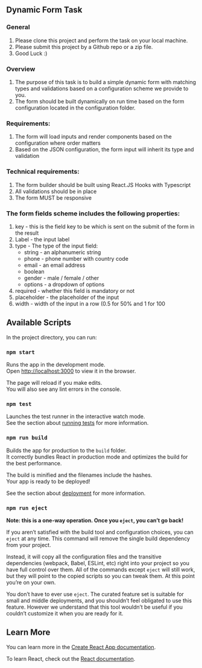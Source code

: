 ## Dynamic Form Task

### General
1. Please clone this project and perform the task on your local machine.
2. Please submit this project by a Github repo or a zip file.
3. Good Luck :) 

### Overview
1. The purpose of this task is to build a simple dynamic form with matching types and validations based on a configuration scheme we provide to you.
2. The form should be built dynamically on run time based on the form configuration located in the configuration folder.

### Requirements:
1. The form will load inputs and render components based on the configuration where order matters
2. Based on the JSON configuration, the form input will inherit its type and validation

### Technical requirements: 
1. The form builder should be built using React.JS Hooks with Typescript
2. All validations should be in place 
3. The form MUST be responsive

### The form fields scheme includes the following properties:
<ol>
  <li>key - this is the field key to be which is sent on the submit of the form in the result</li>
  <li>Label - the input label</li>
  <li>type - The type of the input field: 
    <ul>
      <li>string - an alphanumeric string</li>
      <li>phone - phone number with country code</li>
      <li>email - an email address</li>
      <li>boolean</li>
      <li>gender - male / female / other</li>
      <li>options - a dropdown of options</li>
    </ul>
  </li>
  <li>required - whether this field is mandatory or not</li>
    <li>placeholder - the placeholder of the input</li>
    <li>width - width of the input in a row (0.5 for 50% and 1 for 100</li>
</ol>

## Available Scripts

In the project directory, you can run:

### `npm start`

Runs the app in the development mode.\
Open [http://localhost:3000](http://localhost:3000) to view it in the browser.

The page will reload if you make edits.\
You will also see any lint errors in the console.

### `npm test`

Launches the test runner in the interactive watch mode.\
See the section about [running tests](https://facebook.github.io/create-react-app/docs/running-tests) for more information.

### `npm run build`

Builds the app for production to the `build` folder.\
It correctly bundles React in production mode and optimizes the build for the best performance.

The build is minified and the filenames include the hashes.\
Your app is ready to be deployed!

See the section about [deployment](https://facebook.github.io/create-react-app/docs/deployment) for more information.

### `npm run eject`

**Note: this is a one-way operation. Once you `eject`, you can’t go back!**

If you aren’t satisfied with the build tool and configuration choices, you can `eject` at any time. This command will remove the single build dependency from your project.

Instead, it will copy all the configuration files and the transitive dependencies (webpack, Babel, ESLint, etc) right into your project so you have full control over them. All of the commands except `eject` will still work, but they will point to the copied scripts so you can tweak them. At this point you’re on your own.

You don’t have to ever use `eject`. The curated feature set is suitable for small and middle deployments, and you shouldn’t feel obligated to use this feature. However we understand that this tool wouldn’t be useful if you couldn’t customize it when you are ready for it.

## Learn More

You can learn more in the [Create React App documentation](https://facebook.github.io/create-react-app/docs/getting-started).

To learn React, check out the [React documentation](https://reactjs.org/).

